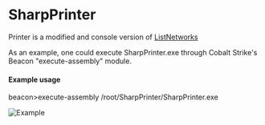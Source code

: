 # SharpPrinter

Printer is a modified and console version of [ListNetworks](https://github.com/vinifr/-ListNetworks)

As an example, one could execute SharpPrinter.exe through Cobalt Strike's Beacon "execute-assembly" module.


#### Example usage
beacon>execute-assembly /root/SharpPrinter/SharpPrinter.exe


![Example](https://raw.githubusercontent.com/rvrsh3ll/SharpPrinter/master/example/SharpPrinter_Example.png)